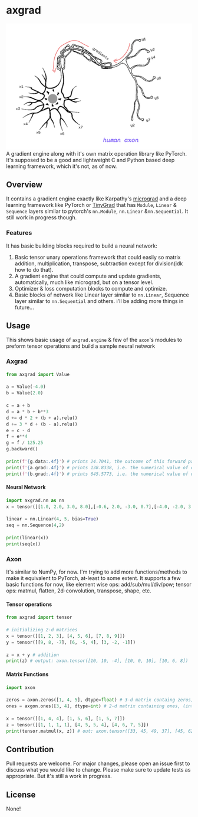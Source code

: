 # axgrad
![axon.jpg](https://github.com/shivendrra/axgrad/blob/main/axon.jpg)
A gradient engine along with it's own matrix operation library like PyTorch. It's supposed to be a good and lightweight C and Python based deep learning framework, which it's not, as of now.

## Overview
It contains a gradient engine exactly like Karpathy's [micrograd](https://github.com/karpathy/micrograd) and a deep learning framework like PyTorch or [TinyGrad](https://github.com/tinygrad/tinygrad) that has `Module`, `Linear` & `Sequence` layers similar to pytorch's `nn.Module`,  `nn.Linear` &`nn.Sequential`. It still work in progress though.

### Features
It has basic building blocks required to build a neural network: 
1. Basic tensor unary operations framework that could easily so matrix addition, multiplication, transpose, subtraction except for division(idk how to do that).
2. A gradient engine that could compute and update gradients, automatically, much like micrograd, but on a tensor level.
3. Optimizer & loss computation blocks to compute and optimize.
4. Basic blocks of network like Linear layer similar to `nn.Linear`, Sequence layer similar to `nn.Sequential` and others.
i'll be adding more things in future...

## Usage
This shows basic usage of `axgrad.engine` & few of the `axon`'s modules to preform tensor operations and build a sample neural network

### Axgrad
```python
from axgrad import Value

a = Value(-4.0)
b = Value(2.0)

c = a + b
d = a * b + b**3
d += d * 2 + (b + a).relu()
d += 3 * d + (b - a).relu()
e = c - d
f = e**4
g = f / 125.25
g.backward()

print(f'{g.data:.4f}') # prints 24.7041, the outcome of this forward pass
print(f'{a.grad:.4f}') # prints 138.8338, i.e. the numerical value of dg/da
print(f'{b.grad:.4f}') # prints 645.5773, i.e. the numerical value of dg/db
```

#### Neural Network
```python
import axgrad.nn as nn
x = tensor([[1.0, 2.0, 3.0, 8.0],[-0.6, 2.0, -3.0, 0.7],[-4.0, -2.0, 3.0, -5.0]])

linear = nn.Linear(4, 5, bias=True)
seq = nn.Sequence(4,2)

print(linear(x))
print(seq(x))
```

### Axon
It's similar to NumPy, for now. I'm trying to add more functions/methods to make it equivalent to PyTorch, at-least to some extent. It supports a few basic functions for now, like element wise ops: add/sub/mul/div/pow; tensor ops: matmul, flatten, 2d-convolution, transpose, shape, etc.

#### Tensor operations
```python
from axgrad import tensor

# initializing 2-d matrices
x = tensor([[1, 2, 3], [4, 5, 6], [7, 8, 9]])
y = tensor([[9, 8, -7], [6, -5, 4], [3, -2, -1]])

z = x + y # addition
print(z) # output: axon.tensor([10, 10, -4], [10, 0, 10], [10, 6, 8])
```

#### Matrix Functions
```python
import axon

zeros = axon.zeros([1, 4, 5], dtype=float) # 3-d matrix containg zeros, (float)
ones = axgon.ones([3, 4], dtype=int) # 2-d matrix containing ones, (int)

x = tensor([[1, 4, 4], [1, 5, 6], [1, 5, 7]])
z = tensor([[1, 1, 1, 1], [4, 5, 5, 4], [4, 6, 7, 5]])
print(tensor.matmul(x, z)) # out: axon.tensor([33, 45, 49, 37], [45, 62, 68, 51], [49, 68, 75, 56])
```

## Contribution
Pull requests are welcome. For major changes, please open an issue first to discuss what you would like to change.
Please make sure to update tests as appropriate. But it's still a work in progress.
## License
None!